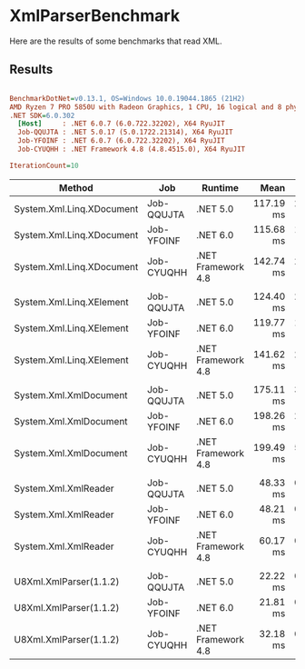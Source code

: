 # XmlParserBenchmark

Here are the results of some benchmarks that read XML.

## Results

``` ini

BenchmarkDotNet=v0.13.1, OS=Windows 10.0.19044.1865 (21H2)
AMD Ryzen 7 PRO 5850U with Radeon Graphics, 1 CPU, 16 logical and 8 physical cores
.NET SDK=6.0.302
  [Host]     : .NET 6.0.7 (6.0.722.32202), X64 RyuJIT
  Job-QQUJTA : .NET 5.0.17 (5.0.1722.21314), X64 RyuJIT
  Job-YFOINF : .NET 6.0.7 (6.0.722.32202), X64 RyuJIT
  Job-CYUQHH : .NET Framework 4.8 (4.8.4515.0), X64 RyuJIT

IterationCount=10  

```
|                    Method |        Job |            Runtime |      Mean |    Error |   StdDev | Ratio | RatioSD | Rank |      Gen 0 |     Gen 1 |    Gen 2 |    Allocated |
|-------------------------- |----------- |------------------- |----------:|---------:|---------:|------:|--------:|-----:|-----------:|----------:|---------:|-------------:|
| System.Xml.Linq.XDocument | Job-QQUJTA |           .NET 5.0 | 117.19 ms | 2.346 ms | 1.227 ms |  0.82 |    0.01 |    1 |  6750.0000 | 3750.0000 | 750.0000 | 51,897,772 B |
| System.Xml.Linq.XDocument | Job-YFOINF |           .NET 6.0 | 115.68 ms | 1.329 ms | 0.791 ms |  0.81 |    0.01 |    1 |  7000.0000 | 3800.0000 | 800.0000 | 51,898,758 B |
| System.Xml.Linq.XDocument | Job-CYUQHH | .NET Framework 4.8 | 142.74 ms | 2.189 ms | 1.448 ms |  1.00 |    0.00 |    2 |  9000.0000 | 3500.0000 | 750.0000 | 52,282,060 B |
|                           |            |                    |           |          |          |       |         |      |            |           |          |              |
|  System.Xml.Linq.XElement | Job-QQUJTA |           .NET 5.0 | 124.40 ms | 2.389 ms | 1.580 ms |  0.88 |    0.01 |    2 |  7000.0000 | 3800.0000 | 800.0000 | 51,897,653 B |
|  System.Xml.Linq.XElement | Job-YFOINF |           .NET 6.0 | 119.77 ms | 1.333 ms | 0.882 ms |  0.85 |    0.01 |    1 |  7000.0000 | 3800.0000 | 800.0000 | 51,899,264 B |
|  System.Xml.Linq.XElement | Job-CYUQHH | .NET Framework 4.8 | 141.62 ms | 2.999 ms | 1.983 ms |  1.00 |    0.00 |    3 |  9000.0000 | 3500.0000 | 750.0000 | 52,280,136 B |
|                           |            |                    |           |          |          |       |         |      |            |           |          |              |
|    System.Xml.XmlDocument | Job-QQUJTA |           .NET 5.0 | 175.11 ms | 3.013 ms | 1.993 ms |  0.88 |    0.02 |    1 |  9666.6667 | 5000.0000 | 666.6667 | 76,708,555 B |
|    System.Xml.XmlDocument | Job-YFOINF |           .NET 6.0 | 198.26 ms | 2.555 ms | 1.690 ms |  0.99 |    0.02 |    2 |  9750.0000 | 5250.0000 | 750.0000 | 76,708,558 B |
|    System.Xml.XmlDocument | Job-CYUQHH | .NET Framework 4.8 | 199.49 ms | 5.186 ms | 3.430 ms |  1.00 |    0.00 |    2 | 13000.0000 | 4666.6667 | 666.6667 | 77,970,379 B |
|                           |            |                    |           |          |          |       |         |      |            |           |          |              |
|      System.Xml.XmlReader | Job-QQUJTA |           .NET 5.0 |  48.33 ms | 0.324 ms | 0.214 ms |  0.80 |    0.00 |    1 |  1636.3636 |  181.8182 |        - | 13,856,799 B |
|      System.Xml.XmlReader | Job-YFOINF |           .NET 6.0 |  48.21 ms | 0.362 ms | 0.239 ms |  0.80 |    0.01 |    1 |  1636.3636 |  181.8182 |        - | 13,856,713 B |
|      System.Xml.XmlReader | Job-CYUQHH | .NET Framework 4.8 |  60.17 ms | 0.540 ms | 0.357 ms |  1.00 |    0.00 |    2 |  9444.4444 |  222.2222 |        - | 59,711,425 B |
|                           |            |                    |           |          |          |       |         |      |            |           |          |              |
|    U8Xml.XmlParser(1.1.2) | Job-QQUJTA |           .NET 5.0 |  22.22 ms | 0.285 ms | 0.188 ms |  0.69 |    0.01 |    2 |          - |         - |        - |         73 B |
|    U8Xml.XmlParser(1.1.2) | Job-YFOINF |           .NET 6.0 |  21.81 ms | 0.130 ms | 0.077 ms |  0.68 |    0.00 |    1 |          - |         - |        - |         91 B |
|    U8Xml.XmlParser(1.1.2) | Job-CYUQHH | .NET Framework 4.8 |  32.18 ms | 0.244 ms | 0.161 ms |  1.00 |    0.00 |    3 |          - |         - |        - |            - |
